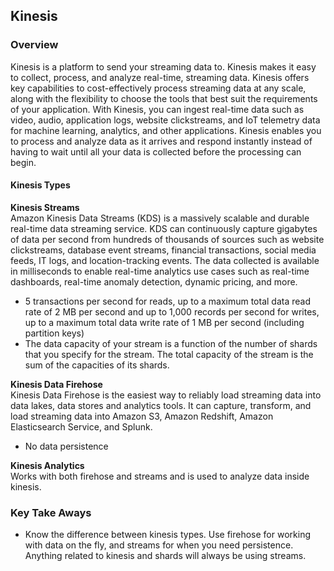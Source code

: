 ## Kinesis

### Overview
Kinesis is a platform to send your streaming data to. Kinesis makes it easy to collect, process, and analyze real-time, streaming data. Kinesis offers key capabilities to cost-effectively process streaming data at any scale, along with the flexibility to choose the tools that best suit the requirements of your application. With Kinesis, you can ingest real-time data such as video, audio, application logs, website clickstreams, and IoT telemetry data for machine learning, analytics, and other applications. Kinesis enables you to process and analyze data as it arrives and respond instantly instead of having to wait until all your data is collected before the processing can begin.

#### Kinesis Types
**Kinesis Streams**<br>
Amazon Kinesis Data Streams (KDS) is a massively scalable and durable real-time data streaming service. KDS can continuously capture gigabytes of data per second from hundreds of thousands of sources such as website clickstreams, database event streams, financial transactions, social media feeds, IT logs, and location-tracking events. The data collected is available in milliseconds to enable real-time analytics use cases such as real-time dashboards, real-time anomaly detection, dynamic pricing, and more.

- 5 transactions per second for reads, up to a maximum total data read rate of 2 MB per second and up to 1,000 records per second for writes, up to a maximum total data write rate of 1 MB per second (including partition keys)
- The data capacity of your stream is a function of the number of shards that you specify for the stream. The total capacity of the stream is the sum of the capacities of its shards.

**Kinesis Data Firehose**<br>
Kinesis Data Firehose is the easiest way to reliably load streaming data into data lakes, data stores and analytics tools. It can capture, transform, and load streaming data into Amazon S3, Amazon Redshift, Amazon Elasticsearch Service, and Splunk.
- No data persistence

**Kinesis Analytics**<br>
Works with both firehose and streams and is used to analyze data inside kinesis.


### Key Take Aways
- Know the difference between kinesis types. Use firehose for working with data on the fly, and streams for when you need persistence. Anything related to kinesis and shards will always be using streams.